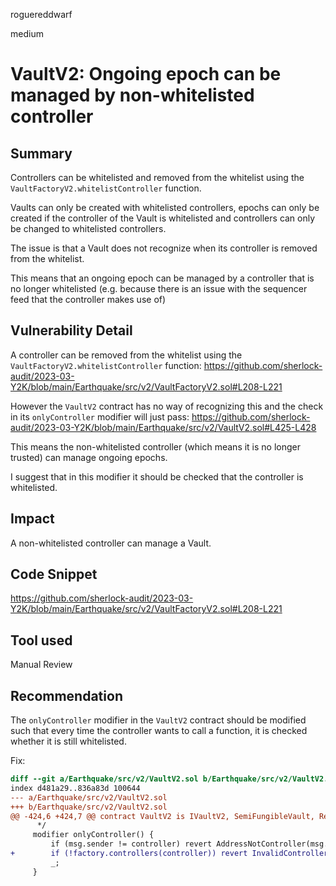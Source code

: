 roguereddwarf

medium

# VaultV2: Ongoing epoch can be managed by non-whitelisted controller

## Summary
Controllers can be whitelisted and removed from the whitelist using the `VaultFactoryV2.whitelistController` function.

Vaults can only be created with whitelisted controllers, epochs can only be created if the controller of the Vault is whitelisted and controllers can only be changed to whitelisted controllers.

The issue is that a Vault does not recognize when its controller is removed from the whitelist.

This means that an ongoing epoch can be managed by a controller that is no longer whitelisted (e.g. because there is an issue with the sequencer feed that the controller makes use of)

## Vulnerability Detail
A controller can be removed from the whitelist using the `VaultFactoryV2.whitelistController` function:
https://github.com/sherlock-audit/2023-03-Y2K/blob/main/Earthquake/src/v2/VaultFactoryV2.sol#L208-L221

However the `VaultV2` contract has no way of recognizing this and the check in its `onlyController` modifier will just pass:
https://github.com/sherlock-audit/2023-03-Y2K/blob/main/Earthquake/src/v2/VaultV2.sol#L425-L428

This means the non-whitelisted controller (which means it is no longer trusted) can manage ongoing epochs.

I suggest that in this modifier it should be checked that the controller is whitelisted.

## Impact
A non-whitelisted controller can manage a Vault.

## Code Snippet
https://github.com/sherlock-audit/2023-03-Y2K/blob/main/Earthquake/src/v2/VaultFactoryV2.sol#L208-L221

## Tool used
Manual Review

## Recommendation
The `onlyController` modifier in the `VaultV2` contract should be modified such that every time the controller wants to call a function, it is checked whether it is still whitelisted.

Fix:
```diff
diff --git a/Earthquake/src/v2/VaultV2.sol b/Earthquake/src/v2/VaultV2.sol
index d481a29..836a83d 100644
--- a/Earthquake/src/v2/VaultV2.sol
+++ b/Earthquake/src/v2/VaultV2.sol
@@ -424,6 +424,7 @@ contract VaultV2 is IVaultV2, SemiFungibleVault, ReentrancyGuard {
      */
     modifier onlyController() {
         if (msg.sender != controller) revert AddressNotController(msg.sender);
+        if (!factory.controllers(controller)) revert InvalidController();
         _;
     }
```